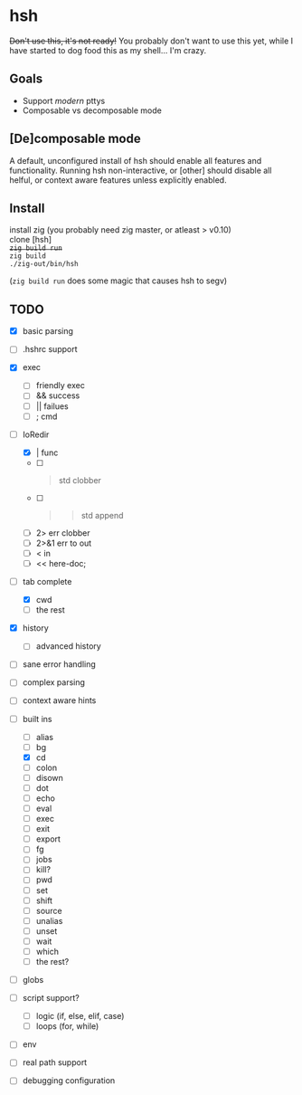 # hsh
~~Don't use this, it's not ready!~~
You probably don't want to use this yet, while I have started to dog food this
as my shell... I'm crazy.

## Goals
  - Support *modern* pttys
  - Composable vs decomposable mode

## [De]composable mode
 A default, unconfigured install of hsh should enable all features and
 functionality. Running hsh non-interactive, or [other] should disable all
 helful, or context aware features unless explicitly enabled.

## Install
install zig (you probably need zig master, or atleast > v0.10)<br>
clone [hsh]<br>
~~`zig build run`~~<br>
`zig build`<br>
`./zig-out/bin/hsh`

(`zig build run` does some magic that causes hsh to segv)

## TODO
  - [x] basic parsing
  - [ ] .hshrc support
  - [x] exec
    - [ ] friendly exec
    - [ ] && success
    - [ ] || failues
    - [ ] ; cmd
  - [ ] IoRedir
    - [x] | func
    - [ ] > std clobber
    - [ ] >> std append
    - [ ] 2> err clobber
    - [ ] 2>&1 err to out
    - [ ] < in
    - [ ] << here-doc;
  - [ ] tab complete
    - [x] cwd
    - [ ] the rest
  - [x] history
    - [ ] advanced history
  - [ ] sane error handling
  - [ ] complex parsing
  - [ ] context aware hints
  - [ ] built ins
    - [ ] alias
    - [ ] bg
    - [x] cd
    - [ ] colon
    - [ ] disown
    - [ ] dot
    - [ ] echo
    - [ ] eval
    - [ ] exec
    - [ ] exit
    - [ ] export
    - [ ] fg
    - [ ] jobs
    - [ ] kill?
    - [ ] pwd
    - [ ] set
    - [ ] shift
    - [ ] source
    - [ ] unalias
    - [ ] unset
    - [ ] wait
    - [ ] which
    - [ ] the rest?
  - [ ] globs
  - [ ] script support?
    - [ ] logic (if, else, elif, case)
    - [ ] loops (for, while)
  - [ ] env
  - [ ] real path support
  - [ ] debugging configuration

